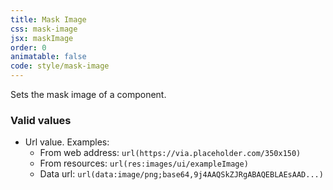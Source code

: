 ```yaml
---
title: Mask Image
css: mask-image
jsx: maskImage
order: 0
animatable: false
code: style/mask-image
---
```


Sets the mask image of a component.

### Valid values

- Url value. Examples:
  - From web address: `url(https://via.placeholder.com/350x150)`
  - From resources: `url(res:images/ui/exampleImage)`
  - Data url: `url(data:image/png;base64,9j4AAQSkZJRgABAQEBLAEsAAD...)`
